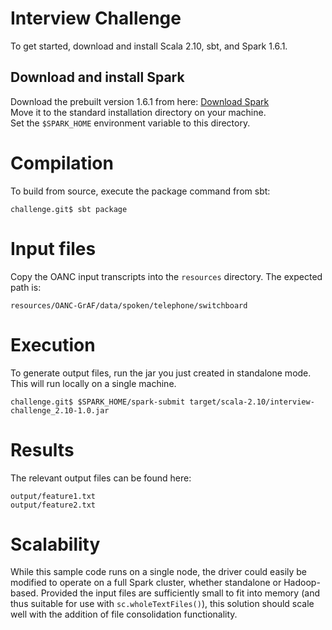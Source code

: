 Interview Challenge
========

To get started, download and install Scala 2.10, sbt, and Spark 1.6.1.

## Download and install Spark

Download the prebuilt version 1.6.1 from here: [Download Spark](http://spark.apache.org/downloads.html)  
Move it to the standard installation directory on your machine.  
Set the `$SPARK_HOME` environment variable to this directory.

# Compilation

To build from source, execute the package command from sbt:

```
challenge.git$ sbt package
```

# Input files

Copy the OANC input transcripts into the `resources` directory. The expected path is:

```
resources/OANC-GrAF/data/spoken/telephone/switchboard
```

# Execution

To generate output files, run the jar you just created in standalone mode. This will run locally on a single machine.

```
challenge.git$ $SPARK_HOME/spark-submit target/scala-2.10/interview-challenge_2.10-1.0.jar
```

# Results

The relevant output files can be found here:

```
output/feature1.txt  
output/feature2.txt
```

# Scalability

While this sample code runs on a single node, the driver could easily be modified to operate on a full Spark cluster, whether standalone or Hadoop-based. Provided the input files are sufficiently small to fit into memory (and thus suitable for use with `sc.wholeTextFiles()`), this solution should scale well with the addition of file consolidation functionality.
